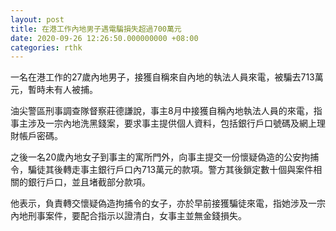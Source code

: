 ```yaml
---
layout: post
title: 在港工作內地男子遇電騙損失超過700萬元
date: 2020-09-26 12:26:50.000000000 +08:00
categories: rthk
---
```


一名在港工作的27歲內地男子，接獲自稱來自內地的執法人員來電，被騙去713萬元，暫時未有人被捕。

油尖警區刑事調查隊督察莊德謙說，事主8月中接獲自稱內地執法人員的來電，指事主涉及一宗內地洗黑錢案，要求事主提供個人資料，包括銀行戶口號碼及網上理財帳戶密碼。

之後一名20歲內地女子到事主的寓所門外，向事主提交一份懷疑偽造的公安拘捕令，騙徒其後轉走事主銀行戶口內713萬元的款項。警方其後鎖定數十個與案件相關的銀行戶口，並且堵截部分款項。

他表示，負責轉交懷疑偽造拘捕令的女子，亦於早前接獲騙徒來電，指她涉及一宗內地刑事案件，要配合指示以證清白，女事主並無金錢損失。
